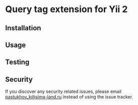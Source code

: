 Query tag extension for Yii 2
===========================


Installation
------------


Usage
-----


Testing
-------


Security
--------

If you discover any security related issues, please email pastukhov_k@sima-land.ru instead of using the issue tracker.
